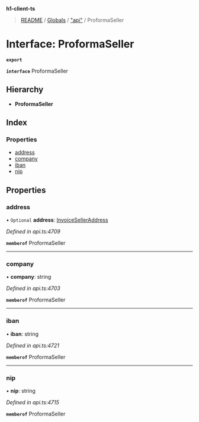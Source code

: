 **h1-client-ts**

> [README](../README.md) / [Globals](../globals.md) / ["api"](../modules/_api_.md) / ProformaSeller

# Interface: ProformaSeller

**`export`** 

**`interface`** ProformaSeller

## Hierarchy

* **ProformaSeller**

## Index

### Properties

* [address](_api_.proformaseller.md#address)
* [company](_api_.proformaseller.md#company)
* [iban](_api_.proformaseller.md#iban)
* [nip](_api_.proformaseller.md#nip)

## Properties

### address

• `Optional` **address**: [InvoiceSellerAddress](_api_.invoiceselleraddress.md)

*Defined in api.ts:4709*

**`memberof`** ProformaSeller

___

### company

•  **company**: string

*Defined in api.ts:4703*

**`memberof`** ProformaSeller

___

### iban

•  **iban**: string

*Defined in api.ts:4721*

**`memberof`** ProformaSeller

___

### nip

•  **nip**: string

*Defined in api.ts:4715*

**`memberof`** ProformaSeller
